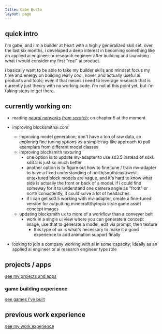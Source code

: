 ```yaml
---
title: Gabe Busto
layout: page
---
```


## quick intro
i'm gabe, and i'm a builder at heart with a highly generalized skill set. over the last six months, i developed a deep interest in becoming something like an applied ai engineer or research engineer after building and launching what i would consider my first "real" ai product.

i basically want to be able to take my builder skills and mindset focus my time and energy on building really cool, novel, and actually useful ai products and tools; even if that means i need to leverage research that is currently just theory with no working code. i'm not at this point yet, but i'm taking steps to get there.


## currently working on:
- reading [*neural networks from scratch*](https://nnfs.io/); on chapter 5 at the moment

- improving blocksmithai.com:
    - improving model generation; don't have a ton of raw data, so exploring fine tuning options vs a simple rag-like approach to pull exemplars from different model classes
    - improving blocksmith texturing
        - one option is to update mv-adapter to use sd3.5 instead of sdxl. sd3.5 is just so much better
        - another option is to figure out how to fine tune / train mv-adapter to have a fixed understanding of north/south/east/west. untextured block models are vague, and it's hard to know what side is actually the front or back of a model. if i could find someway for it to understand one camera angle as "front" or north consistently, it could solve a lot of headaches.
        - if i can get sd3.5 working with mv-adapter, create a fine-tuned version for outputting minecraft/hytopia style game asset concept images
    - updating blocksmith ux to more of a workflow than a conveyer belt
        - work in a single ui view where you can generate a concept image, use that to generate a model, edit via prompt, then texture
            - this type of ux is what's necessary to make it a good experience to add animation support finally

- looking to join a company working with ai in some capacity; ideally as an applied ai engineer or ai research engineer type role


## projects / apps
[see my projects and apps](./projects.md)


### game building experience
[see games i've built](./games.md)


## previous work experience
[see my work experience](./experience.md)